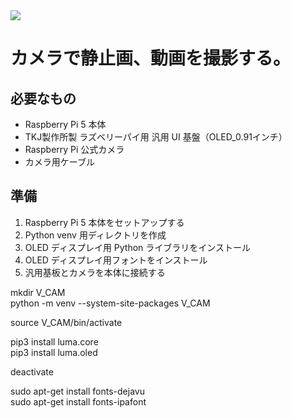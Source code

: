 <img src="https://img.shields.io/badge/PYTHON-black?style=for-the-badge&logo=python&logoColor=gold"/>

# カメラで静止画、動画を撮影する。

## 必要なもの

* Raspberry Pi 5 本体
* TKJ製作所製 ラズベリーパイ用 汎用 UI 基盤（OLED_0.91インチ）
* Raspberry Pi 公式カメラ
* カメラ用ケーブル

## 準備

1. Raspberry Pi 5 本体をセットアップする
2. Python venv 用ディレクトリを作成
3. OLED ディスプレイ用 Python ライブラリをインストール
4. OLED ディスプレイ用フォントをインストール
5. 汎用基板とカメラを本体に接続する


mkdir V_CAM  
python -m venv --system-site-packages V_CAM  

source V_CAM/bin/activate

pip3 install luma.core  
pip3 install luma.oled

deactivate

sudo apt-get install fonts-dejavu  
sudo apt-get install fonts-ipafont


